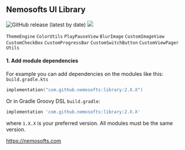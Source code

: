 ## Nemosofts UI Library
![GitHub release (latest by date)](https://img.shields.io/github/v/release/nemosofts/library)
<a href="https://github.com/nemosofts/library">
    <img src="https://komarev.com/ghpvc/?username=nemosofts&style=flat&color=red">
</a>

`ThemeEngine`
`ColorUtils`
`PlayPauseView`
`BlurImage`
`CustomImageView`
`CustomCheckBox`
`CustomProgressBar`
`CustomSwitchButton`
`CustomViewPager`
`Utils`

#### 1. Add module dependencies
For example you can add dependencies on the modules like this:
`build.gradle.kts`


```kotlin
implementation("com.github.nemosofts:library:2.X.X")
```

Or in Gradle Groovy DSL `build.gradle`:

```groovy
implementation 'com.github.nemosofts:library:2.X.X'
```
where `1.X.X` is your preferred version. All modules must be the same version.

https://nemosofts.com
